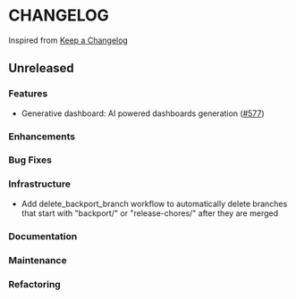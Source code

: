 # CHANGELOG

Inspired from [Keep a Changelog](https://keepachangelog.com/en/1.0.0/)

## Unreleased

### Features

- Generative dashboard: AI powered dashboards generation ([#577](https://github.com/opensearch-project/dashboards-assistant/pull/577))

### Enhancements

### Bug Fixes

### Infrastructure
- Add delete_backport_branch workflow to automatically delete branches that start with "backport/" or "release-chores/" after they are merged

### Documentation

### Maintenance

### Refactoring
